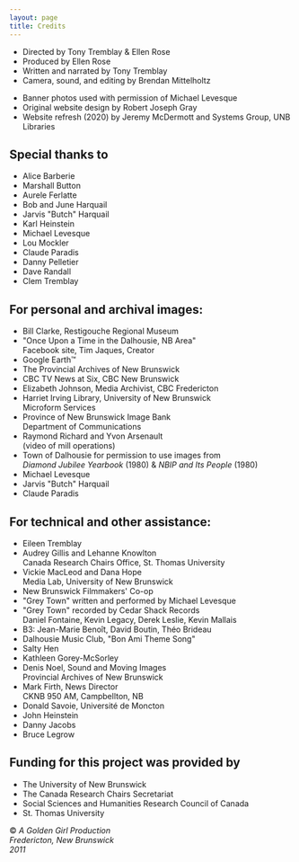 ```yaml
---
layout: page
title: Credits
---
```


<ul class="mt-1">
    <li>Directed by Tony Tremblay &amp; Ellen Rose</li>
    <li>Produced by Ellen Rose</li>
    <li>Written and narrated by Tony Tremblay</li>
    <li>Camera, sound, and editing by Brendan Mittelholtz</li>
</ul>

<ul class="mt-5">
    <li>Banner photos used with permission of Michael Levesque</li>
    <li>Original website design by Robert Joseph Gray</li>
    <li>Website refresh (2020) by Jeremy McDermott and Systems Group, UNB Libraries</li>
</ul>

<h2 class="mt-5">
    Special thanks to
</h2>
<ul>
    <li>Alice Barberie</li>
    <li>Marshall Button</li>
    <li>Aurele Ferlatte</li>
    <li>Bob and June Harquail</li>
    <li>Jarvis "Butch" Harquail</li>
    <li>Karl Heinstein</li>
    <li>Michael Levesque</li>
    <li>Lou Mockler</li>
    <li>Claude Paradis</li>
    <li>Danny Pelletier</li>
    <li>Dave Randall</li>
    <li>Clem Tremblay</li>
</ul>

<h2 class="mt-5">
    For personal and archival images:
</h2>
<ul>
    <li>Bill Clarke, Restigouche Regional Museum</li>
    <li>
        "Once Upon a Time in the Dalhousie, NB Area"<br>
        <span class="ml-4">Facebook site, Tim Jaques, Creator</span>
    </li>
    <li>Google Earth&#8482;</li>
    <li>The Provincial Archives of New Brunswick</li>
    <li>CBC TV News at Six, CBC New Brunswick</li>
    <li>Elizabeth Johnson, Media Archivist, CBC Fredericton</li>
    <li>
        Harriet Irving Library, University of New Brunswick<br>
        <span class="ml-4">Microform Services</span>
    </li>
    <li>
        Province of New Brunswick Image Bank<br>
        <span class="ml-4">Department of Communications</span>
    </li>
    <li>
        Raymond Richard and Yvon Arsenault<br>
        <span class="ml-4">(video of mill operations)</span>
    </li>
    <li>
        Town of Dalhousie for permission to use images from<br>
        <em class="ml-4">Diamond Jubilee Yearbook</em> (1980) &amp; <em>NBIP and Its People</em> (1980)
    </li>
    <li>Michael Levesque</li>
    <li>Jarvis "Butch" Harquail</li>
    <li>Claude Paradis</li>
</ul>

<h2 class="mt-5">
    For technical and other assistance:
</h2>
<ul>
    <li>Eileen Tremblay</li>
    <li>
        Audrey Gillis and Lehanne Knowlton<br>
        <span class="ml-4">Canada Research Chairs Office, St. Thomas University</span>
    </li>
    <li>
        Vickie MacLeod and Dana Hope<br>
        <span class="ml-4">Media Lab, University of New Brunswick</span>
    </li>
    <li>New Brunswick Filmmakers' Co-op</li>
    <li>"Grey Town" written and performed by Michael Levesque</li>
    <li>
        "Grey Town" recorded by Cedar Shack Records<br>
        <span class="ml-4">Daniel Fontaine, Kevin Legacy, Derek Leslie, Kevin Mallais</span>
    </li>
    <li>
        B3: Jean-Marie Beno&icirc;t, David Boutin, Th&eacute;o Brideau
    </li>
    <li>Dalhousie Music Club, "Bon Ami Theme Song"</li>
    <li>Salty Hen</li>
    <li>Kathleen Gorey-McSorley</li>
    <li>
        Denis Noel, Sound and Moving Images<br>
        <span class="ml-4">Provincial Archives of New Brunswick</span>
    </li>
    <li>
        Mark Firth, News Director<br>
        <span class="ml-4">CKNB 950 AM, Campbellton, NB</span>
    </li>
    <li>Donald Savoie, Universit&eacute; de Moncton</li>
    <li>John Heinstein</li>
    <li>Danny Jacobs</li>
    <li>Bruce Legrow</li>
</ul>

<h2 class="mt-5">
    Funding for this project was provided by
</h2>
<ul>
    <li>The University of New Brunswick</li>
    <li>The Canada Research Chairs Secretariat</li>
    <li>Social Sciences and Humanities Research Council of Canada</li>
    <li>St. Thomas University</li>
</ul>

<p class="mt-5"> 
    &copy; <em>A Golden Girl Production</em><br>
    <em>Fredericton, New Brunswick</em><br>
    <em>2011</em>
</p>
